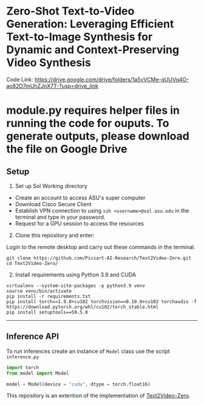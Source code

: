 


# Zero-Shot Text-to-Video Generation: Leveraging Efficient Text-to-Image Synthesis for Dynamic and Context-Preserving Video Synthesis
Code Link: https://drive.google.com/drive/folders/1a5vVCMe-gUUVq4O-ao82D7mUhZJnX7T-?usp=drive_link

# module.py requires helper files in running the code for ouputs. To generate outputs, please download the file on Google Drive

## Setup

1. Set up Sol Working directory 

- Create an account to access ASU's super computer 
- Download Cisco Secure Client
- Establish VPN connection to using ```ssh <username>@sol.asu.edu``` in the terminal and type in your password. 
- Request for a GPU session to access the resources

2. Clone this repository and enter:

Login to the remote desktop and carry out these commands in the terminal.
``` shell
git clone https://github.com/Picsart-AI-Research/Text2Video-Zero.git
cd Text2Video-Zero/
```
2. Install requirements using Python 3.9 and CUDA
``` shell
virtualenv --system-site-packages -p python3.9 venv
source venv/bin/activate
pip install -r requirements.txt
pip install torch==1.9.0+cu102 torchvision==0.10.0+cu102 torchaudio -f https://download.pytorch.org/whl/cu102/torch_stable.html
pip install setuptools==59.5.0

```




--- 



## Inference API


To run inferences create an instance of `Model` class use the script ```inference.py```

``` python
import torch
from model import Model

model = Model(device = "cuda", dtype = torch.float16)
```


This repository is an extention of the implementation of [Text2Video-Zero](https://arxiv.org/abs/2303.13439).
